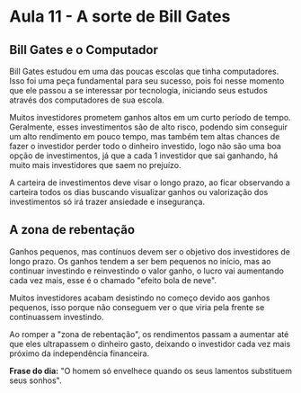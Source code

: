 
# Aula 11 - A sorte de Bill Gates

## Bill Gates e o Computador

Bill Gates estudou em uma das poucas escolas que tinha computadores. Isso foi uma peça fundamental para seu sucesso, pois foi nesse momento que ele passou a se interessar por tecnologia, iniciando seus estudos através dos computadores de sua escola.

Muitos investidores prometem ganhos altos em um curto período de tempo. Geralmente, esses investimentos são de alto risco, podendo sim conseguir um alto rendimento em pouco tempo, mas também tem altas chances de fazer o investidor perder todo o dinheiro investido, logo não são uma boa opção de investimentos, já que a cada 1 investidor que sai ganhando, há muito mais investidores que saem no prejuízo.

A carteira de investimentos deve visar o longo prazo, ao ficar observando a carteira todos os dias buscando visualizar ganhos ou valorização dos investimentos só irá trazer ansiedade e insegurança.

## A zona de rebentação

Ganhos pequenos, mas contínuos devem ser o objetivo dos investidores de longo prazo.
Os ganhos tendem a ser bem pequenos no início, mas ao continuar investindo e reinvestindo o valor ganho, o lucro vai aumentando cada vez mais, esse é o chamado "efeito bola de neve".

Muitos investidores acabam desistindo no começo devido aos ganhos pequenos, isso porque não conseguem ver o que viria pela frente se continuassem investindo.

Ao romper a "zona de rebentação", os rendimentos passam a aumentar até que eles ultrapassem o dinheiro gasto, deixando o investidor cada vez mais próximo da independência financeira.

**Frase do dia:** "O homem só envelhece quando os seus lamentos substituem seus sonhos".